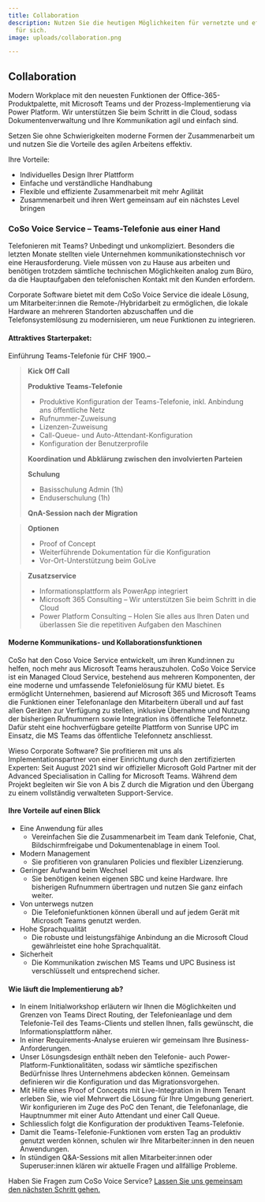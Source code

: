 ```yaml
---
title: Collaboration
description: Nutzen Sie die heutigen Möglichkeiten für vernetzte und effiziente Zusammenarbeit
  für sich.
image: uploads/collaboration.png

---
```

## Collaboration

Modern Workplace mit den neuesten Funktionen der Office-365-Produktpalette, mit Microsoft Teams und der Prozess-Implementierung via Power Platform. Wir unterstützen Sie beim Schritt in die Cloud, sodass Dokumentenverwaltung und Ihre Kommunikation agil und einfach sind.

Setzen Sie ohne Schwierigkeiten moderne Formen der Zusammenarbeit um und nutzen Sie die Vorteile des agilen Arbeitens effektiv.

Ihre Vorteile:

* Individuelles Design Ihrer Plattform
* Einfache und verständliche Handhabung
* Flexible und effiziente Zusammenarbeit mit mehr Agilität
* Zusammenarbeit und ihren Wert gemeinsam auf ein nächstes Level bringen

### CoSo Voice Service – Teams-Telefonie aus einer Hand

Telefonieren mit Teams? Unbedingt und unkompliziert. Besonders die letzten Monate stellten viele Unternehmen kommunikationstechnisch vor eine Herausforderung. Viele müssen von zu Hause aus arbeiten und benötigen trotzdem sämtliche technischen Möglichkeiten analog zum Büro, da die Hauptaufgaben den telefonischen Kontakt mit den Kunden erfordern.

Corporate Software bietet mit dem CoSo Voice Service die ideale Lösung, um Mitarbeiter:innen die Remote-/Hybridarbeit zu ermöglichen, die lokale Hardware an mehreren Standorten abzuschaffen und die Telefonsystemlösung zu modernisieren, um neue Funktionen zu integrieren.

#### Attraktives Starterpaket:  
Einführung Teams-Telefonie für CHF 1900.–

> **Kick Off Call**
>
> **Produktive Teams-Telefonie**
>
> * Produktive Konfiguration der Teams-Telefonie, inkl. Anbindung ans öffentliche Netz
> * Rufnummer-Zuweisung
> * Lizenzen-Zuweisung
> * Call-Queue- und Auto-Attendant-Konfiguration
> * Konfiguration der Benutzerprofile
>
> **Koordination und Abklärung zwischen den involvierten Parteien**
>
> **Schulung**
>
> * Basisschulung Admin (1h)
> * Enduserschulung (1h)
>
> **QnA-Session nach der Migration**

> **Optionen**
>
> * Proof of Concept
> * Weiterführende Dokumentation für die Konfiguration
> * Vor-Ort-Unterstützung beim GoLive

> **Zusatzservice**
>
> * Informationsplattform als PowerApp integriert
> * Microsoft 365 Consulting – Wir unterstützen Sie beim Schritt in die Cloud
> * Power Platform Consulting – Holen Sie alles aus Ihren Daten und überlassen Sie die repetitiven Aufgaben den Maschinen

#### Moderne Kommunikations- und Kollaborationsfunktionen

CoSo hat den Coso Voice Service entwickelt, um ihren Kund:innen zu helfen, noch mehr aus Microsoft Teams herauszuholen. CoSo Voice Service ist ein Managed Cloud Service, bestehend aus mehreren Komponenten, der eine moderne und umfassende Telefonielösung für KMU bietet. Es ermöglicht Unternehmen, basierend auf Microsoft 365 und Microsoft Teams die Funktionen einer Telefonanlage den Mitarbeitern überall und auf fast allen Geräten zur Verfügung zu stellen, inklusive Übernahme und Nutzung der bisherigen Rufnummern sowie Integration ins öffentliche Telefonnetz. Dafür steht eine hochverfügbare geteilte Plattform von Sunrise UPC im Einsatz, die MS Teams das öffentliche Telefonnetz anschliesst.

Wieso Corporate Software? Sie profitieren mit uns als Implementationspartner von einer Einrichtung durch den zertifizierten Experten: Seit August 2021 sind wir offizieller Microsoft Gold Partner mit der Advanced Specialisation in Calling for Microsoft Teams. Während dem Projekt begleiten wir Sie von A bis Z durch die Migration und den Übergang zu einem vollständig verwalteten Support-Service.

#### Ihre Vorteile auf einen Blick

* Eine Anwendung für alles
  * Vereinfachen Sie die Zusammenarbeit im Team dank Telefonie, Chat, Bildschirmfreigabe und Dokumentenablage in einem Tool.
* Modern Management
  * Sie profitieren von granularen Policies und flexibler Lizenzierung.
* Geringer Aufwand beim Wechsel
  * Sie benötigen keinen eigenen SBC und keine Hardware. Ihre bisherigen Rufnummern übertragen und nutzen Sie ganz einfach weiter.
* Von unterwegs nutzen
  * Die Telefoniefunktionen können überall und auf jedem Gerät mit Microsoft Teams genutzt werden.
* Hohe Sprachqualität
  * Die robuste und leistungsfähige Anbindung an die Microsoft Cloud gewährleistet eine hohe Sprachqualität.
* Sicherheit
  * Die Kommunikation zwischen MS Teams und UPC Business ist verschlüsselt und entsprechend sicher.

#### Wie läuft die Implementierung ab?

* In einem Initialworkshop erläutern wir Ihnen die Möglichkeiten und Grenzen von Teams Direct Routing, der Telefonieanlage und dem Telefonie-Teil des Teams-Clients und stellen Ihnen, falls gewünscht, die Informationsplattform näher.
* In einer Requirements-Analyse eruieren wir gemeinsam Ihre Business-Anforderungen.
* Unser Lösungsdesign enthält neben den Telefonie- auch Power-Platform-Funktionalitäten, sodass wir sämtliche spezifischen Bedürfnisse Ihres Unternehmens abdecken können. Gemeinsam definieren wir die Konfiguration und das Migrationsvorgehen.
* Mit Hilfe eines Proof of Concepts mit Live-Integration in Ihrem Tenant erleben Sie, wie viel Mehrwert die Lösung für Ihre Umgebung generiert. Wir konfigurieren im Zuge des PoC den Tenant, die Telefonanlage, die Hauptnummer mit einer Auto Attendant und einer Call Queue.
* Schliesslich folgt die Konfiguration der produktiven Teams-Telefonie.
* Damit die Teams-Telefonie-Funktionen vom ersten Tag an produktiv genutzt werden können, schulen wir Ihre Mitarbeiter:innen in den neuen Anwendungen.
* In stündigen Q&A-Sessions mit allen Mitarbeiter:innen oder Superuser:innen klären wir aktuelle Fragen und allfällige Probleme.

Haben Sie Fragen zum CoSo Voice Service? [Lassen Sie uns gemeinsam den nächsten Schritt gehen.](mailto:info@corporatesoftware.ch)